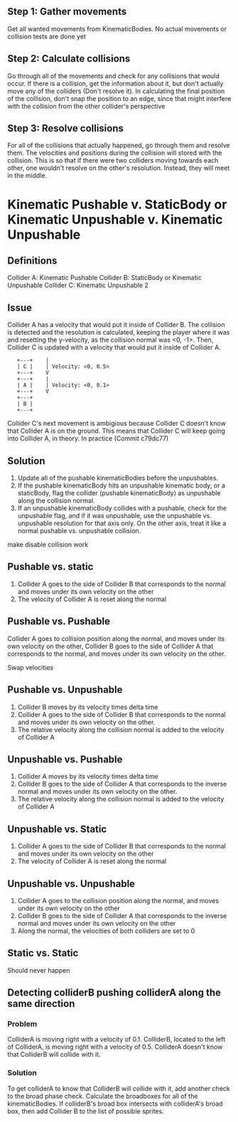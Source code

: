 ## Step 1: Gather movements

Get all wanted movements from KinematicBodies. No actual movements or collision tests are done yet

## Step 2: Calculate collisions

Go through all of the movements and check for any collisions that would occur. If there is a collision, get the information about it, but don't actually move any of the colliders (Don't resolve it). In calculating the final position of the collision, don't snap the position to an edge, since that might interfere with the collision from the other collider's perspective

## Step 3: Resolve collisions

For all of the collisions that actually happened, go through them and resolve them. The velocities and positions during the collision will stored with the collision. This is so that if there were two colliders moving towards each other, one wouldn't resolve on the other's resolution. Instead, they will meet in the middle.


# Kinematic Pushable v. StaticBody or Kinematic Unpushable v. Kinematic Unpushable

## Definitions

Collider A: Kinematic Pushable
Collider B: StaticBody or Kinematic Unpushable
Collider C: Kinematic Unpushable 2

## Issue

Collider A has a velocity that would put it inside of Collider B. The collision is detected and the resolution is calculated, keeping the player where it was and resetting the y-velocity, as the collision normal was <0, -1>. Then, Collider C is updated with a velocity that would put it inside of Collider A.

```
   +---+    |
   | C |    | Velocity: <0, 0.5>
   +---+    V
   +---+    | 
   | A |    | Velocity: <0, 0.1>
   +---+    V
   +---+
   | B |
   +---+
```

Collider C's next movement is ambigious because Collider C doesn't know that Collider A is on the ground. This means that Collider C will keep going into Collider A, in theory. In practice (Commit c79dc77)

## Solution

 1. Update all of the pushable kinematicBodies before the unpushables.
 2. If the pushable kinematicBody hits an unpushable kinematic body, or a staticBody, flag the collider (pushable kinematicBody) as unpushable along the collision normal.
 3. If an unpushable kinematicBody collides with a pushable, check for the unpushable flag, and if it was unpushable, use the unpushable vs. unpushable resolution for that axis only. On the other axis, treat it like a normal pushable vs. unpushable collision.

make disable collision work


## Pushable vs. static

 1. Collider A goes to the side of Collider B that corresponds to the normal and moves under its own velocity on the other
 2. The velocity of Collider A is reset along the normal

## Pushable vs. Pushable

Collider A goes to collision position along the normal, and moves under its own velocity on the other, Collider B goes to the side of Collider A that corresponds to the normal, and moves under its own velocity on the other.

Swap velocities

## Pushable vs. Unpushable

 1. Collider B moves by its velocity times delta time
 2. Collider A goes to the side of Collider B that corresponds to the normal and moves under its own velocity on the other.
 3. The relative velocity along the collision normal is added to the velocity of Collider A

## Unpushable vs. Pushable

 1. Collider A moves by its velocity times delta time
 2. Collider B goes to the side of Collider A that corresponds to the inverse normal and moves under its own velocity on the other.
 3. The relative velocity along the collision normal is added to the velocity of Collider A

## Unpushable vs. Static

 1. Collider A goes to the side of Collider B that corresponds to the normal and moves under its own velocity on the other
 2. The velocity of Collider A is reset along the normal

## Unpushable vs. Unpushable

 1. Collider A goes to the collision position along the normal, and moves under its own velocity on the other
 2. Collider B goes to the side of Collider A that corresponds to the inverse normal and moves under its own velocity on the other
 2. Along the normal, the velocities of both colliders are set to 0

## Static vs. Static

Should never happen



## Detecting colliderB pushing colliderA along the same direction

### Problem

ColliderA is moving right with a velocity of 0.1. ColliderB, located to the left of ColliderA, is moving right with a velocity of 0.5. ColliderA doesn't know that ColliderB will collide with it.

### Solution

To get colliderA to know that ColliderB will collide with it, add another check to the broad phase check. Calculate the broadboxes for all of the kinematicBodies. If colliderB's broad box intersects with colliderA's broad box, then add Collider B to the list of possible sprites.